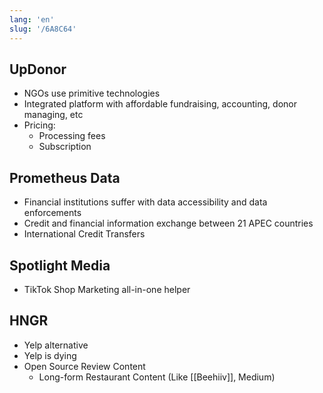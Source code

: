 ```yaml
---
lang: 'en'
slug: '/6A8C64'
---
```


## UpDonor

- NGOs use primitive technologies
- Integrated platform with affordable fundraising, accounting, donor managing, etc
- Pricing:
  - Processing fees
  - Subscription

## Prometheus Data

- Financial institutions suffer with data accessibility and data enforcements
- Credit and financial information exchange between 21 APEC countries
- International Credit Transfers

## Spotlight Media

- TikTok Shop Marketing all-in-one helper

## HNGR

- Yelp alternative
- Yelp is dying
- Open Source Review Content
  - Long-form Restaurant Content (Like [[Beehiiv]], Medium)
